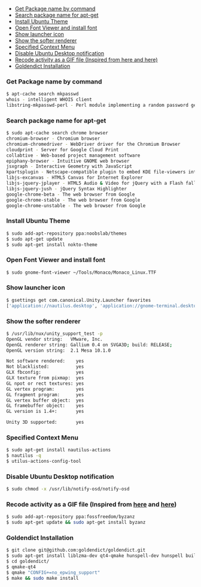 <!-- START doctoc generated TOC please keep comment here to allow auto update -->
<!-- DON'T EDIT THIS SECTION, INSTEAD RE-RUN doctoc TO UPDATE -->

- [Get Package name by command](#get-package-name-by-command)
- [Search package name for apt-get](#search-package-name-for-apt-get)
- [Install Ubuntu Theme](#install-ubuntu-theme)
- [Open Font Viewer and install font](#open-font-viewer-and-install-font)
- [Show launcher icon](#show-launcher-icon)
- [Show the softer renderer](#show-the-softer-renderer)
- [Specified Context Menu](#specified-context-menu)
- [Disable Ubuntu Desktop notification](#disable-ubuntu-desktop-notification)
- [Recode activity as a GIF file (Inspired from here and here)](#recode-activity-as-a-gif-file-inspired-from-here-and-here)
- [Goldendict Installation](#goldendict-installation)

<!-- END doctoc generated TOC please keep comment here to allow auto update -->

### Get Package name by command
```bash
$ apt-cache search mkpasswd
whois - intelligent WHOIS client
libstring-mkpasswd-perl - Perl module implementing a random password generator
```

### Search package name for apt-get
```bash
$ sudo apt-cache search chrome browser
chromium-browser - Chromium browser
chromium-chromedriver - WebDriver driver for the Chromium Browser
cloudprint - Server for Google Cloud Print
collabtive - Web-based project management software
epiphany-browser - Intuitive GNOME web browser
jsxgraph - Interactive Geometry with JavaScript
kpartsplugin - Netscape-compatible plugin to embed KDE file-viewers into browser
libjs-excanvas - HTML5 Canvas for Internet Explorer
libjs-jquery-jplayer - HTML5 Audio & Video for jQuery with a Flash fallback
libjs-jquery-jush - jQuery Syntax Highlighter
google-chrome-beta - The web browser from Google
google-chrome-stable - The web browser from Google
google-chrome-unstable - The web browser from Google
```

### Install Ubuntu Theme
```bash
$ sudo add-apt-repository ppa:noobslab/themes
$ sudo apt-get update
$ sudo apt-get install nokto-theme
```

### Open Font Viewer and install font
```bash
$ sudo gnome-font-viewer ~/Tools/Monaco/Monaco_Linux.TTF
```

### Show launcher icon
```bash
$ gsettings get com.canonical.Unity.Launcher favorites
['application://nautilus.desktop', 'application://gnome-terminal.desktop', 'application://firefox.desktop', 'unity://running-apps', 'application://gvim.desktop', 'unity://desktop-icon', 'unity://expo-icon', 'unity://devices']
```

### Show the softer renderer
```bash
$ /usr/lib/nux/unity_support_test -p
OpenGL vendor string:   VMware, Inc.
OpenGL renderer string: Gallium 0.4 on SVGA3D; build: RELEASE;
OpenGL version string:  2.1 Mesa 10.1.0

Not software rendered:    yes
Not blacklisted:          yes
GLX fbconfig:             yes
GLX texture from pixmap:  yes
GL npot or rect textures: yes
GL vertex program:        yes
GL fragment program:      yes
GL vertex buffer object:  yes
GL framebuffer object:    yes
GL version is 1.4+:       yes

Unity 3D supported:       yes
```

### Specified Context Menu
```bash
$ sudo apt-get install nautilus-actions
$ nautilus -q
$ utilus-actions-config-tool
```

### Disable Ubuntu Desktop notification
```bash
$ sudo chmod -x /usr/lib/notify-osd/notify-osd
```

### Recode activity as a GIF file (Inspired from [here](http://askubuntu.com/a/13462/92979) and [here](http://askubuntu.com/a/107735/92979))
```bash
$ sudo add-apt-repository ppa:fossfreedom/byzanz
$ sudo apt-get update && sudo apt-get install byzanz
```

### Goldendict Installation
```bash
$ git clone git@github.com:goldendict/goldendict.git
$ sudo apt-get install liblzma-dev qt4-qmake hunspell-dev hunspell build-essential libvorbis-dev zlib1g-dev libhunspell-dev x11proto-record-dev libqt4-dev libqtwebkit-dev libxtst-dev liblzo2-dev libbz2-dev libao-dev libavutil-dev libavformat-dev libtiff5-dev
$ cd goldendict/
$ qmake-qt4
$ qmake "CONFIG+=no_epwing_support"
$ make && sudo make install
```
